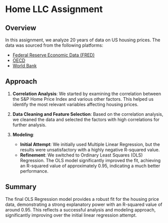 # Home LLC Assignment

## Overview

In this assignment, we analyze 20 years of data on US housing prices. The data was sourced from the following platforms:

- [Federal Reserve Economic Data (FRED)](https://fred.stlouisfed.org/)
- [OECD](https://www.oecd.org/en.html)
- [World Bank](https://data.worldbank.org/)

## Approach

1. **Correlation Analysis**: 
   We started by examining the correlation between the S&P Home Price Index and various other factors. This helped us identify the most relevant variables affecting housing prices.

2. **Data Cleaning and Feature Selection**: 
   Based on the correlation analysis, we cleaned the data and selected the factors with high correlations for further analysis.

3. **Modeling**:
   - **Initial Attempt**: We initially used Multiple Linear Regression, but the results were unsatisfactory with a highly negative R-squared value.
   - **Refinement**: We switched to Ordinary Least Squares (OLS) Regression. The OLS model significantly improved the fit, achieving an R-squared value of approximately 0.95, indicating a much better performance.

## Summary

The final OLS Regression model provides a robust fit for the housing price data, demonstrating a strong explanatory power with an R-squared value of around 0.95. This reflects a successful analysis and modeling approach, significantly improving over the initial linear regression attempt.

